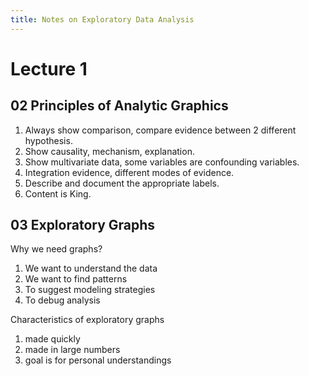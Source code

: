 ```yaml
---
title: Notes on Exploratory Data Analysis
---
```


Lecture 1
=========

02 Principles of Analytic Graphics
----------------------------------

1. Always show comparison, compare evidence between 2 different hypothesis.
2. Show causality, mechanism, explanation.
3. Show multivariate data, some variables are confounding variables.
4. Integration evidence, different modes of evidence.
5. Describe and document the appropriate labels.
6. Content is King.

03 Exploratory Graphs
---------------------

Why we need graphs?
1. We want to understand the data
2. We want to find patterns
3. To suggest modeling strategies
4. To debug analysis

Characteristics of exploratory graphs
1. made quickly
2. made in large numbers
3. goal is for personal understandings

